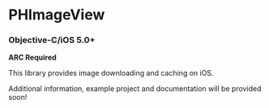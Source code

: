 <h1>PHImageView</h1>
<h3>Objective-C/iOS 5.0+</h3>

<b>ARC Required</b>

This library provides image downloading and caching on iOS.

Additional information, example project and documentation will be provided soon!